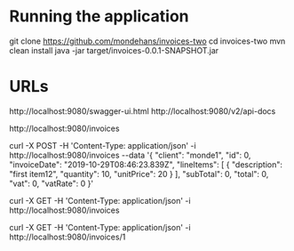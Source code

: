 Running the application
=========================

git clone https://github.com/mondehans/invoices-two
cd invoices-two
mvn clean install
java -jar target/invoices-0.0.1-SNAPSHOT.jar

URLs 
=========
http://localhost:9080/swagger-ui.html
http://localhost:9080/v2/api-docs

http://localhost:9080/invoices



curl -X POST -H 'Content-Type: application/json' -i http://localhost:9080/invoices --data '{
  "client": "monde1",
  "id": 0,
  "invoiceDate": "2019-10-29T08:46:23.839Z",
  "lineItems": [
    {
      "description": "first item12",
      "quantity": 10,
      "unitPrice": 20
    }
  ],
  "subTotal": 0,
  "total": 0,
  "vat": 0,
  "vatRate": 0
}'

curl -X GET -H 'Content-Type: application/json' -i http://localhost:9080/invoices 

curl -X GET -H 'Content-Type: application/json' -i http://localhost:9080/invoices/1
